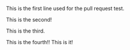 This is the first line used for the pull request test.

This is the second!

This is the third.

This is the fourth!! This is it!
